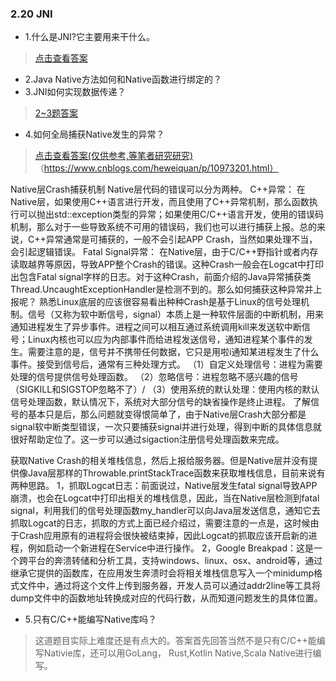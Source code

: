 ### 2.20 JNI

- 1.什么是JNI?它主要用来干什么。

> [点击查看答案](https://blog.csdn.net/carson_ho/article/details/73250163)

- 2.Java Native方法如何和Native函数进行绑定的？
- 3.JNI如何实现数据传递？

> [2~3题答案](https://www.cnblogs.com/DengGao/p/jni.html)

- 4.如何全局捕获Native发生的异常？

> [点击查看答案(仅供参考,等笔者研究研究)](https://blog.csdn.net/qq_22654613/article/details/87883403)
（https://www.cnblogs.com/heweiquan/p/10973201.html）

Native层Crash捕获机制
Native层代码的错误可以分为两种。
C++异常：
在Native层，如果使用C++语言进行开发，而且使用了C++异常机制，那么函数执行可以抛出std::exception类型的异常；如果使用C/C++语言开发，使用的错误码机制，那么对于一些导致系统不可用的错误码，我们也可以进行捕获上报。总的来说，C++异常通常是可捕获的，一般不会引起APP Crash，当然如果处理不当，会引起逻辑错误。
Fatal Signal异常：
在Native层，由于C/C++野指针或者内存读取越界等原因，导致APP整个Crash的错误。这种Crash一般会在Logcat中打印出包含Fatal signal字样的日志。对于这种Crash，前面介绍的Java异常捕获类Thread.UncaughtExceptionHandler是检测不到的。那么如何捕获这种异常并上报呢？
熟悉Linux底层的应该很容易看出种种Crash是基于Linux的信号处理机制。信号（又称为软中断信号，signal）本质上是一种软件层面的中断机制，用来通知进程发生了异步事件。进程之间可以相互通过系统调用kill来发送软中断信号；Linux内核也可以应为内部事件而给进程发送信号，通知进程某个事件的发生。需要注意的是，信号并不携带任何数据，它只是用啦i通知某进程发生了什么事件。接受到信号后，通常有三种处理方式。
（1）自定义处理信号：进程为需要处理的信号提供信号处理函数。
（2）忽略信号：进程忽略不感兴趣的信号（SIGKILL和SIGSTOP忽略不了）/
（3）使用系统的默认处理：使用内核的默认信号处理函数，默认情况下，系统对大部分信号的缺省操作是终止进程。
了解信号的基本只是后，那么问题就变得恨简单了，由于Native层Crash大部分都是signal软中断类型错误，一次只要捕获signal并进行处理，得到中断的具体信息就很好帮助定位了。这一步可以通过sigaction注册信号处理函数来完成。

获取Native Crash的相关堆栈信息，然后上报给服务器。但是Native层并没有提供像Java层那样的Throwable.printStackTrace函数来获取堆栈信息，目前来说有两种思路。
1，抓取Logcat日志：前面说过，Native层发生fatal signal导致APP崩溃，也会在Logcat中打印出相关的堆栈信息，因此，当在Native层检测到fatal signal，利用我们的信号处理函数my_handler可以向Java层发送信息，通知它去抓取Logcat的日志，抓取的方式上面已经介绍过，需要注意的一点是，这时候由于Crash应用原有的进程将会很快被结束掉，因此Logcat的抓取应该开启新的进程，例如启动一个新进程在Service中进行操作。
2，Google Breakpad：这是一个跨平台的奔溃转储和分析工具，支持windows、linux、osx、android等，通过继承它提供的函数库，在应用发生奔溃时会将相关堆栈信息写入一个minidump格式文件中，通过将这个文件上传到服务器，开发人员可以通过addr2line等工具将dump文件中的函数地址转换成对应的代码行数，从而知道问题发生的具体位置。

- 5.只有C/C++能编写Native库吗？

> 这道题目实际上难度还是有点大的。答案首先回答当然不是只有C/C++能编写Nativie库，还可以用GoLang，
> Rust,Kotlin Native,Scala Native进行编写。